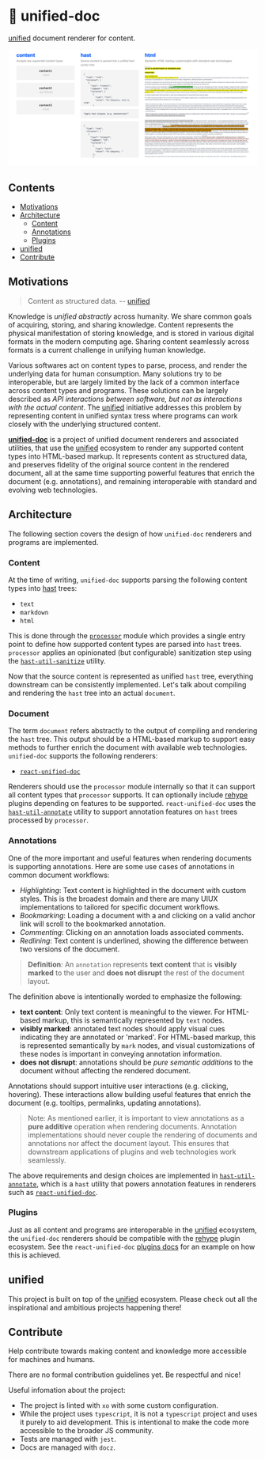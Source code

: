 # 📜 unified-doc
[unified][unified] document renderer for content.

![image](./public/unified-doc-thumbnail.png)

## Contents
- [Motivations](#motivations)
- [Architecture](#architecture)
  - [Content](#content)
  - [Annotations](#annotations)
  - [Plugins](#plugins)
- [unified](#unified)
- [Contribute](#contribute)


## Motivations

> Content as structured data. -- [unified][unified]

Knowledge is *unified abstractly* across humanity.  We share common goals of acquiring, storing, and sharing knowledge.  Content represents the physical manifestation of storing knowledge, and is stored in various digital formats in the modern computing age.  Sharing content seamlessly across formats is a current challenge in unifying human knowledge.

Various softwares act on content types to parse, process, and render the underlying data for human consumption.  Many solutions try to be interoperable, but are largely limited by the lack of a common interface across content types and programs.  These solutions can be largely described as *API interactions between software, but not as interactions with the actual content*.  The [unified][unified] initiative addresses this problem by representing content in unified syntax tress where programs can work closely with the underlying structured content.

[**unified-doc**][unified-doc] is a project of unified document renderers and associated utilities, that use the [unified][unified] ecosystem to render any supported content types into HTML-based markup.  It represents content as structured data, and preserves fidelity of the original source content in the rendered document, all at the same time supporting powerful features that enrich the document (e.g. annotations), and remaining interoperable with standard and evolving web technologies.


## Architecture

The following section covers the design of how `unified-doc` renderers and programs are implemented.


### Content
At the time of writing, `unified-doc` supports parsing the following content types into [hast][hast] trees:

- `text`
- `markdown`
- `html`

This is done through the [`processor`][processor] module which provides a single entry point to define how supported content types are parsed into `hast` trees.  `processor` applies an opinionated (but configurable) sanitization step using the [`hast-util-sanitize`][hast-util-sanitize] utility.

Now that the source content is represented as unified `hast` tree, everything downstream can be consistently implemented.  Let's talk about compiling and rendering the `hast` tree into an actual `document`.


### Document
The term `document` refers abstractly to the output of compiling and rendering the `hast` tree.  This output should be a HTML-based markup  to support easy methods to further enrich the document with available web technologies.  `unified-doc` supports the following renderers:
- [`react-unified-doc`][react-unified-doc]

Renderers should use the `processor` module internally so that it can support all content types that `processor` supports.  It can optionally include [rehype][rehype] plugins depending on features to be supported.  `react-unified-doc` uses the [`hast-util-annotate`][hast-util-annotate] utility to support annotation features on `hast` trees processed by `processor`.


### Annotations

One of the more important and useful features when rendering documents is supporting annotations.  Here are some use cases of annotations in common document workflows:
- *Highlighting*: Text content is highlighted in the document with custom styles.  This is the broadest domain and there are many UIUX implementations to tailored for specific document workflows.
- *Bookmarking*: Loading a document with a and clicking on a valid anchor link will scroll to the bookmarked annotation.
- *Commenting*: Clicking on an annotation loads associated comments.
- *Redlining*: Text content is underlined, showing the difference between two versions of the document.

> **Definition**: An `annotation` represents **text content** that is **visibly marked** to the user and **does not disrupt** the rest of the document layout.

The definition above is intentionally worded to emphasize the following:
- **text content**: Only text content is meaningful to the viewer.  For HTML-based markup, this is semantically represented by `text` nodes.
- **visibly marked**: annotated text nodes should apply visual cues indicating they are annotated or 'marked'.  For HTML-based markup, this is represented semantically by `mark` nodes, and visual customizations of these nodes is important in conveying annotation information.
- **does not disrupt**: annotations should be *pure semantic additions* to the document without affecting the rendered document.

Annotations should support intuitive user interactions (e.g. clicking, hovering).  These interactions allow building useful features that enrich the document (e.g. tooltips, permalinks, updating annotations).

> Note: As mentioned earlier, it is important to view annotations as a **pure additive** operation when rendering documents.  Annotation implementations should never couple the rendering of documents and annotations nor affect the document layout.  This ensures that downstream applications of plugins and web technologies work seamlessly.

The above requirements and design choices are implemented in [`hast-util-annotate`][hast-util-annotate], which is a `hast` utility that powers annotation features in renderers such as [`react-unified-doc`][react-unified-doc].


### Plugins
Just as all content and programs are interoperable in the [unified][unified] ecosystem, the `unified-doc` renderers should be compatible with the [rehype][rehype] plugin ecosystem.  See the `react-unified-doc` [plugins docs][plugins] for an example on how this is achieved.


## unified
This project is built on top of the [unified][unified] ecosystem.  Please check out all the inspirational and ambitious projects happening there!


## Contribute
Help contribute towards making content and knowledge more accessible for machines and humans.

There are no formal contribution guidelines yet.  Be respectful and nice!

Useful infomation about the project:
- The project is linted with `xo` with some custom configuration.
- While the project uses `typescript`, it is not a `typescript` project and uses it purely to aid development.  This is intentional to make the code more accessible to the broader JS community.
- Tests are managed with `jest`.
- Docs are managed with `docz`.

<!-- Links -->
[hast]: https://github.com/syntax-tree/hast
[hast-util-sanitize]: https://github.com/syntax-tree/hast-util-sanitize
[hast-util-annotate]: https://github.com/chrisrzhou/unified-doc/tree/master/packages/hast-util-annotate
[plugins]: https://unified-doc.netlify.com/react-unified-doc/plugins
[position]: https://github.com/syntax-tree/unist#position
[processor]: https://github.com/chrisrzhou/unified-doc/tree/master/packages/processor
[props]: https://unified-doc.netlify.com/react-unified-doc/props
[react]: https://github.com/facebook/react
[react-unified-doc]: https://github.com/chrisrzhou/unified-doc/tree/master/packages/react-unified-doc
[rehype]: https://github.com/rehypejs
[unified]: https://unifiedjs.com/
[unified-doc]: https://github.com/chrisrzhou/unified-doc
